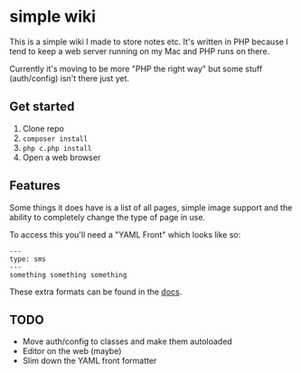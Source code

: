 # simple wiki

This is a simple wiki I made to store notes etc. It's written in PHP because
I tend to keep a web server running on my Mac and PHP runs on there.

Currently it's moving to be more "PHP the right way" but some stuff
(auth/config) isn't there just yet.

## Get started

1. Clone repo
2. `composer install`
3. `php c.php install`
4. Open a web browser

## Features

Some things it does have is a list of all pages, simple image support and
the ability to completely change the type of page in use.

To access this you'll need a "YAML Front" which looks like so:

```
---
type: sms
---
something something something
```

These extra formats can be found in the [docs](docs).

## TODO

- Move auth/config to classes and make them autoloaded
- Editor on the web (maybe)
- Slim down the YAML front formatter

